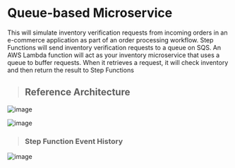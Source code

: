 # **Queue-based Microservice** 

This will simulate inventory verification requests from incoming orders in an e-commerce application as part of an order processing workflow. Step Functions will send inventory verification requests to a queue on SQS. An AWS Lambda function will act as your inventory microservice that uses a queue to buffer requests. When it retrieves a request, it will check inventory and then return the result to Step Functions



>## Reference Architecture 

![image](https://user-images.githubusercontent.com/50748311/134581851-4e0d5b5a-920d-46a7-add1-a2413e9ea29a.png)


![image](https://user-images.githubusercontent.com/50748311/134581981-de82d6db-1ac5-4691-acda-7f3ddbd3f3dc.png) 


>### Step Function Event History 

![image](https://user-images.githubusercontent.com/50748311/134582147-ff5cb48e-08c7-4c08-86e3-0e4d01d59488.png)

